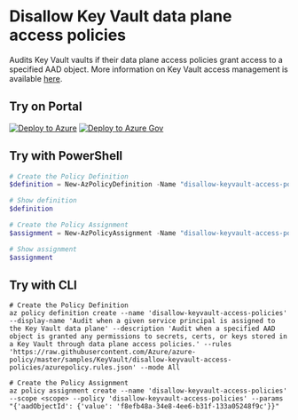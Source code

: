 # Disallow Key Vault data plane access policies

Audits Key Vault vaults if their data plane access policies grant access to a specified AAD object. More information on Key Vault access management is available [here](https://docs.microsoft.com/en-us/azure/key-vault/key-vault-secure-your-key-vault).

## Try on Portal

[![Deploy to Azure](https://aka.ms/deploytoazurebutton)](https://portal.azure.com/#blade/Microsoft_Azure_Policy/CreatePolicyDefinitionBlade/uri/https%3A%2F%2Fraw.githubusercontent.com%2FAzure%2Fazure-policy%2Fmaster%2Fsamples%2FKeyVault%2Fdisallow-keyvault-access-policies%2Fazurepolicy.json)
[![Deploy to Azure Gov](https://docs.microsoft.com/azure/governance/policy/media/deploy/deployGovbutton.png)](https://portal.azure.us/?#blade/Microsoft_Azure_Policy/CreatePolicyDefinitionBlade/uri/https%3A%2F%2Fraw.githubusercontent.com%2FAzure%2Fazure-policy%2Fmaster%2Fsamples%2FKeyVault%2Fdisallow-keyvault-access-policies%2Fazurepolicy.json)

## Try with PowerShell

````powershell
# Create the Policy Definition
$definition = New-AzPolicyDefinition -Name "disallow-keyvault-access-policies" -DisplayName "Audit when a given service principal is assigned to the Key Vault data plane" -description "Audit when a specified AAD object is granted any permissions to secrets, certs, or keys stored in a Key Vault through data plane access policies." -Policy 'https://raw.githubusercontent.com/Azure/azure-policy/master/samples/KeyVault/disallow-keyvault-access-policies/azurepolicy.rules.json' -Mode All

# Show definition
$definition

# Create the Policy Assignment
$assignment = New-AzPolicyAssignment -Name "disallow-keyvault-access-policies" -Scope <scope> -PolicyDefinition $definition -aadObjectId f8efb48a-34e8-4ee6-b31f-133a05248f9c

# Show assignment
$assignment
````

## Try with CLI

````cli
# Create the Policy Definition
az policy definition create --name 'disallow-keyvault-access-policies' --display-name 'Audit when a given service principal is assigned to the Key Vault data plane' --description 'Audit when a specified AAD object is granted any permissions to secrets, certs, or keys stored in a Key Vault through data plane access policies.' --rules 'https://raw.githubusercontent.com/Azure/azure-policy/master/samples/KeyVault/disallow-keyvault-access-policies/azurepolicy.rules.json' --mode All

# Create the Policy Assignment
az policy assignment create --name 'disallow-keyvault-access-policies' --scope <scope> --policy 'disallow-keyvault-access-policies' --params "{'aadObjectId': {'value': 'f8efb48a-34e8-4ee6-b31f-133a05248f9c'}}"
````
